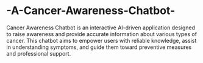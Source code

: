 # -A-Cancer-Awareness-Chatbot-
Cancer Awareness Chatbot is an interactive AI-driven application designed to raise awareness and provide accurate information about various types of cancer. This chatbot aims to empower users with reliable knowledge, assist in understanding symptoms, and guide them toward preventive measures and professional support.
